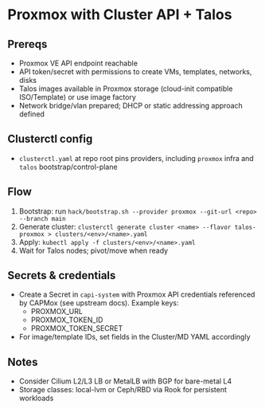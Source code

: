 # Proxmox with Cluster API + Talos

## Prereqs

- Proxmox VE API endpoint reachable
- API token/secret with permissions to create VMs, templates, networks, disks
- Talos images available in Proxmox storage (cloud-init compatible ISO/Template) or use image
  factory
- Network bridge/vlan prepared; DHCP or static addressing approach defined

## Clusterctl config

- `clusterctl.yaml` at repo root pins providers, including `proxmox` infra and `talos`
  bootstrap/control-plane

## Flow

1. Bootstrap: run `hack/bootstrap.sh --provider proxmox --git-url <repo> --branch main`
2. Generate cluster:
   `clusterctl generate cluster <name> --flavor talos-proxmox > clusters/<env>/<name>.yaml`
3. Apply: `kubectl apply -f clusters/<env>/<name>.yaml`
4. Wait for Talos nodes; pivot/move when ready

## Secrets & credentials

- Create a Secret in `capi-system` with Proxmox API credentials referenced by CAPMox (see upstream
  docs). Example keys:
  - PROXMOX_URL
  - PROXMOX_TOKEN_ID
  - PROXMOX_TOKEN_SECRET
- For image/template IDs, set fields in the Cluster/MD YAML accordingly

## Notes

- Consider Cilium L2/L3 LB or MetalLB with BGP for bare-metal L4
- Storage classes: local-lvm or Ceph/RBD via Rook for persistent workloads
